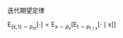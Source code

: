 迭代期望定律

$\mathrm{E}_{(\mathrm{x}, \mathrm{t}) \sim p_{\mathrm{xt}}}[\cdot]=\mathrm{E}_{\mathrm{x} \sim p_{\mathrm{x}}}\left[\mathrm{E}_{\mathrm{t} \sim p_{\mathrm{t} \mid \mathrm{x}}}[\cdot \mid \mathrm{x}]\right]$

